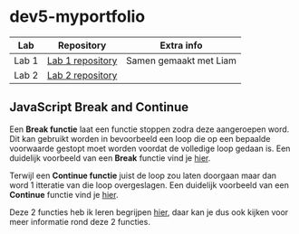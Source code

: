 # dev5-myportfolio

Lab | Repository | Extra info
----|------------|-------------
Lab 1| [Lab 1 repository](https://github.com/LiamP2000/DEV5-LAB1/tree/main)| Samen gemaakt met Liam
Lab 2| [Lab 2 repository](https://github.com/jarnejens/DEV5-LAB2)|

## JavaScript Break and Continue
Een **Break functie** laat een functie stoppen zodra deze aangeroepen word. 
Dit kan gebruikt worden in bevoorbeeld een loop die op een bepaalde voorwaarde gestopt moet worden voordat de volledige loop gedaan is.
Een duidelijk voorbeeld van een __Break__ functie vind je [hier](https://www.w3schools.com/js/tryit.asp?filename=tryjs_break).

Terwijl een **Continue functie** juist de loop zou laten doorgaan maar dan word 1 itteratie van die loop overgeslagen.
Een duidelijk voorbeeld van een __Continue__ functie vind je [hier](https://www.w3schools.com/js/tryit.asp?filename=tryjs_continue).

Deze 2 functies heb ik leren begrijpen [hier](https://www.w3schools.com/js/js_break.asp), daar kan je dus ook kijken voor meer informatie rond deze 2 functies.
